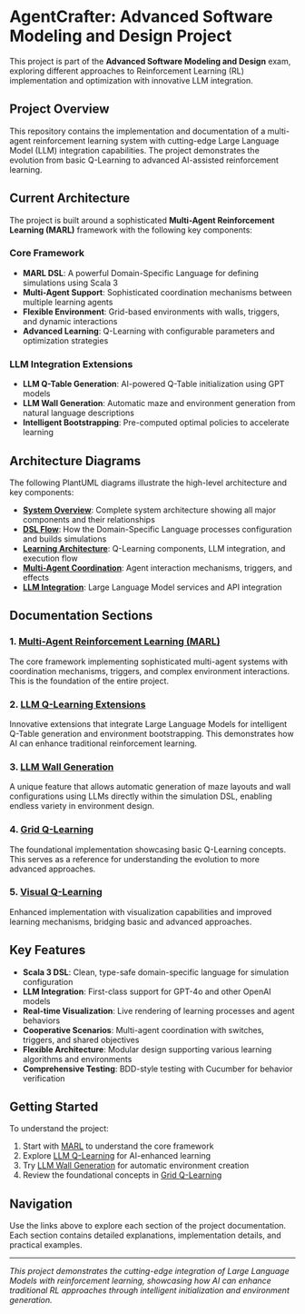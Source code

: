 # AgentCrafter: Advanced Software Modeling and Design Project

This project is part of the **Advanced Software Modeling and Design** exam, exploring different approaches to Reinforcement Learning (RL) implementation and optimization with innovative LLM integration.

## Project Overview

This repository contains the implementation and documentation of a multi-agent reinforcement learning system with cutting-edge Large Language Model (LLM) integration capabilities. The project demonstrates the evolution from basic Q-Learning to advanced AI-assisted reinforcement learning.

## Current Architecture

The project is built around a sophisticated **Multi-Agent Reinforcement Learning (MARL)** framework with the following key components:

### Core Framework
- **MARL DSL**: A powerful Domain-Specific Language for defining simulations using Scala 3
- **Multi-Agent Support**: Sophisticated coordination mechanisms between multiple learning agents
- **Flexible Environment**: Grid-based environments with walls, triggers, and dynamic interactions
- **Advanced Learning**: Q-Learning with configurable parameters and optimization strategies

### LLM Integration Extensions
- **LLM Q-Table Generation**: AI-powered Q-Table initialization using GPT models
- **LLM Wall Generation**: Automatic maze and environment generation from natural language descriptions
- **Intelligent Bootstrapping**: Pre-computed optimal policies to accelerate learning

## Architecture Diagrams

The following PlantUML diagrams illustrate the high-level architecture and key components:

- **[System Overview](architecture-overview.puml)**: Complete system architecture showing all major components and their relationships
- **[DSL Flow](dsl-flow.puml)**: How the Domain-Specific Language processes configuration and builds simulations
- **[Learning Architecture](learning-architecture.puml)**: Q-Learning components, LLM integration, and execution flow
- **[Multi-Agent Coordination](multi-agent-coordination.puml)**: Agent interaction mechanisms, triggers, and effects
- **[LLM Integration](llm-integration.puml)**: Large Language Model services and API integration

## Documentation Sections

### 1. [Multi-Agent Reinforcement Learning (MARL)](marl/)
The core framework implementing sophisticated multi-agent systems with coordination mechanisms, triggers, and complex environment interactions. This is the foundation of the entire project.

### 2. [LLM Q-Learning Extensions](llmqlearning/)
Innovative extensions that integrate Large Language Models for intelligent Q-Table generation and environment bootstrapping. This demonstrates how AI can enhance traditional reinforcement learning.

### 3. [LLM Wall Generation](wallsfromllm/)
A unique feature that allows automatic generation of maze layouts and wall configurations using LLMs directly within the simulation DSL, enabling endless variety in environment design.

### 4. [Grid Q-Learning](gridqlearning/)
The foundational implementation showcasing basic Q-Learning concepts. This serves as a reference for understanding the evolution to more advanced approaches.

### 5. [Visual Q-Learning](visualqlearning/)
Enhanced implementation with visualization capabilities and improved learning mechanisms, bridging basic and advanced approaches.

## Key Features

- **Scala 3 DSL**: Clean, type-safe domain-specific language for simulation configuration
- **LLM Integration**: First-class support for GPT-4o and other OpenAI models
- **Real-time Visualization**: Live rendering of learning processes and agent behaviors
- **Cooperative Scenarios**: Multi-agent coordination with switches, triggers, and shared objectives
- **Flexible Architecture**: Modular design supporting various learning algorithms and environments
- **Comprehensive Testing**: BDD-style testing with Cucumber for behavior verification

## Getting Started

To understand the project:

1. Start with [MARL](marl/) to understand the core framework
2. Explore [LLM Q-Learning](llmqlearning/) for AI-enhanced learning
3. Try [LLM Wall Generation](wallsfromllm/) for automatic environment creation
4. Review the foundational concepts in [Grid Q-Learning](gridqlearning/)

## Navigation

Use the links above to explore each section of the project documentation. Each section contains detailed explanations, implementation details, and practical examples.

---

*This project demonstrates the cutting-edge integration of Large Language Models with reinforcement learning, showcasing how AI can enhance traditional RL approaches through intelligent initialization and environment generation.*